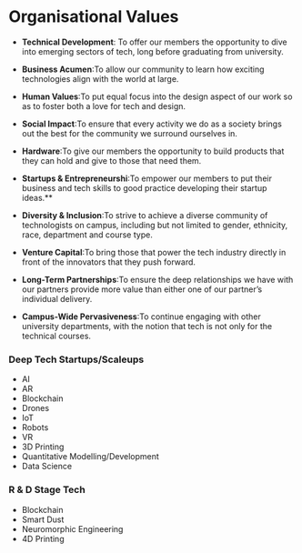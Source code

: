 # Organisational Values

- **Technical Development**: To offer our members the opportunity to dive into emerging sectors of tech, long before graduating from university.

- **Business Acumen**:To allow our community to learn how exciting technologies align with the world at large.

- **Human Values**:To put equal focus into the design aspect of our work so as to foster both a love for tech and design.

- **Social Impact**:To ensure that every activity we do as a society brings out the best for the community we surround ourselves in.

- **Hardware**:To give our members the opportunity to build products that they can hold and give to those that need them.

- **Startups & Entrepreneurshi**:To empower our members to put their business and tech skills to good practice developing their startup ideas.**

- **Diversity & Inclusion**:To strive to achieve a diverse community of technologists on campus, including but not limited to gender, ethnicity, race, department and course type.

- **Venture Capital**:To bring those that power the tech industry directly in front of the innovators that they push forward.

- **Long-Term Partnerships**:To ensure the deep relationships we have with our partners provide more value than either one of our partner’s individual delivery.

- **Campus-Wide Pervasiveness**:To continue engaging with other university departments, with the notion that tech is not only for the technical courses.

### Deep Tech Startups/Scaleups

* AI
* AR
* Blockchain
* Drones
* IoT
* Robots
* VR
* 3D Printing
* Quantitative Modelling/Development
* Data Science

### R & D Stage Tech

* Blockchain
* Smart Dust
* Neuromorphic Engineering
* 4D Printing



